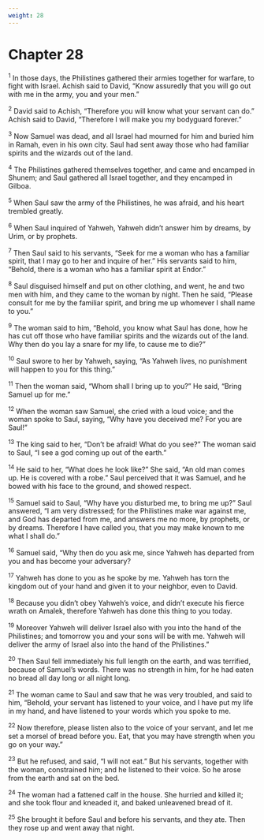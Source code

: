 ```yaml
---
weight: 28
---
```


# Chapter 28

<sup>1</sup> In those days, the Philistines gathered their armies together for warfare, to fight with Israel. Achish said to David, “Know assuredly that you will go out with me in the army, you and your men.” 

<sup>2</sup> David said to Achish, “Therefore you will know what your servant can do.” Achish said to David, “Therefore I will make you my bodyguard forever.” 

<sup>3</sup> Now Samuel was dead, and all Israel had mourned for him and buried him in Ramah, even in his own city. Saul had sent away those who had familiar spirits and the wizards out of the land. 

<sup>4</sup> The Philistines gathered themselves together, and came and encamped in Shunem; and Saul gathered all Israel together, and they encamped in Gilboa. 

<sup>5</sup> When Saul saw the army of the Philistines, he was afraid, and his heart trembled greatly. 

<sup>6</sup> When Saul inquired of Yahweh, Yahweh didn’t answer him by dreams, by Urim, or by prophets. 

<sup>7</sup> Then Saul said to his servants, “Seek for me a woman who has a familiar spirit, that I may go to her and inquire of her.” His servants said to him, “Behold, there is a woman who has a familiar spirit at Endor.” 

<sup>8</sup> Saul disguised himself and put on other clothing, and went, he and two men with him, and they came to the woman by night. Then he said, “Please consult for me by the familiar spirit, and bring me up whomever I shall name to you.” 

<sup>9</sup> The woman said to him, “Behold, you know what Saul has done, how he has cut off those who have familiar spirits and the wizards out of the land. Why then do you lay a snare for my life, to cause me to die?” 

<sup>10</sup> Saul swore to her by Yahweh, saying, “As Yahweh lives, no punishment will happen to you for this thing.” 

<sup>11</sup> Then the woman said, “Whom shall I bring up to you?” He said, “Bring Samuel up for me.” 

<sup>12</sup> When the woman saw Samuel, she cried with a loud voice; and the woman spoke to Saul, saying, “Why have you deceived me? For you are Saul!” 

<sup>13</sup> The king said to her, “Don’t be afraid! What do you see?” The woman said to Saul, “I see a god coming up out of the earth.” 

<sup>14</sup> He said to her, “What does he look like?” She said, “An old man comes up. He is covered with a robe.” Saul perceived that it was Samuel, and he bowed with his face to the ground, and showed respect. 

<sup>15</sup> Samuel said to Saul, “Why have you disturbed me, to bring me up?” Saul answered, “I am very distressed; for the Philistines make war against me, and God has departed from me, and answers me no more, by prophets, or by dreams. Therefore I have called you, that you may make known to me what I shall do.” 

<sup>16</sup> Samuel said, “Why then do you ask me, since Yahweh has departed from you and has become your adversary? 

<sup>17</sup> Yahweh has done to you as he spoke by me. Yahweh has torn the kingdom out of your hand and given it to your neighbor, even to David. 

<sup>18</sup> Because you didn’t obey Yahweh’s voice, and didn’t execute his fierce wrath on Amalek, therefore Yahweh has done this thing to you today. 

<sup>19</sup> Moreover Yahweh will deliver Israel also with you into the hand of the Philistines; and tomorrow you and your sons will be with me. Yahweh will deliver the army of Israel also into the hand of the Philistines.” 

<sup>20</sup> Then Saul fell immediately his full length on the earth, and was terrified, because of Samuel’s words. There was no strength in him, for he had eaten no bread all day long or all night long. 

<sup>21</sup> The woman came to Saul and saw that he was very troubled, and said to him, “Behold, your servant has listened to your voice, and I have put my life in my hand, and have listened to your words which you spoke to me. 

<sup>22</sup> Now therefore, please listen also to the voice of your servant, and let me set a morsel of bread before you. Eat, that you may have strength when you go on your way.” 

<sup>23</sup> But he refused, and said, “I will not eat.” But his servants, together with the woman, constrained him; and he listened to their voice. So he arose from the earth and sat on the bed. 

<sup>24</sup> The woman had a fattened calf in the house. She hurried and killed it; and she took flour and kneaded it, and baked unleavened bread of it. 

<sup>25</sup> She brought it before Saul and before his servants, and they ate. Then they rose up and went away that night. 


